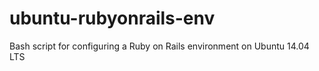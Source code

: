 # ubuntu-rubyonrails-env
Bash script for configuring a Ruby on Rails environment on Ubuntu 14.04 LTS
